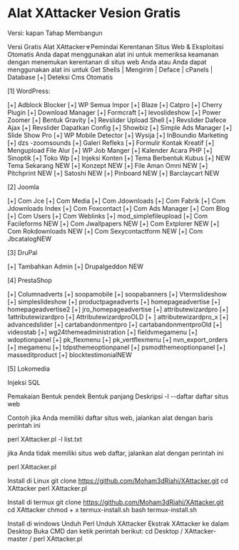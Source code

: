 # Alat XAttacker Vesion Gratis
Versi: kapan Tahap Membangun

Versi Gratis Alat XAttacker☣Pemindai Kerentanan Situs Web & Eksploitasi Otomatis 
Anda dapat menggunakan alat ini untuk memeriksa keamanan dengan menemukan kerentanan di situs web Anda atau Anda dapat menggunakan alat ini untuk Get Shells | Mengirim | Deface | cPanels | Database
[+] Deteksi Cms Otomatis

[1] WordPress:

[+] Adblock Blocker 
[+] WP Semua Impor 
[+] Blaze 
[+] Catpro 
[+] Cherry Plugin 
[+] Download Manager 
[+] Formcraft 
[+] levoslideshow 
[+] Power Zoomer 
[+] Bentuk Gravity 
[+] Revslider Upload Shell 
[+] Revslider Dafece Ajax 
[+] Revslider Dapatkan Config 
[+] Showbiz 
[+] Simple Ads Manager 
[+] Slide Show Pro 
[+] WP Mobile Detector 
[+] Wysija 
[+] InBoundio Marketing 
[+] dzs -zoomsounds 
[+] Galeri Refleks 
[+] Formulir Kontak Kreatif 
[+] Mengupload File Alur 
[+] WP Job Manger 
[+] Kalender Acara PHP 
[+] Sinoptik
[+] Toko Wp 
[+] Injeksi Konten 
[+] Tema Berbentuk Kubus [+] NEW 
Tema Sekarang NEW 
[+] Konzept NEW 
[+] File Aman Omni NEW 
[+] Pitchprint NEW 
[+] Satoshi NEW 
[+] Pinboard NEW 
[+] Barclaycart NEW

[2] Joomla

[+] Com Jce 
[+] Com Media 
[+] Com Jdownloads 
[+] Com Fabrik 
[+] Com Jdownloads Index 
[+] Com Foxcontact 
[+] Com Ads Manager 
[+] Com Blog 
[+] Com Users 
[+] Com Weblinks 
[+] mod_simplefileupload 
[+] Com Facileforms NEW 
[+] Com Jwallpapers NEW 
[+] Com Extplorer NEW 
[+] Com Rokdownloads NEW 
[+] Com Sexycontactform NEW 
[+] Com JbcatalogNEW

[3] DruPal

[+] Tambahkan Admin 
[+] Drupalgeddon NEW

[4] PrestaShop

[+] Columnadverts 
[+] soopamobile 
[+] soopabanners 
[+] Vtermslideshow 
[+] simpleslideshow 
[+] productpageadverts 
[+] homepageadvertise 
[+] homepageadvertise2 
[+] jro_homepageadvertise 
[+] attributewizardpro 
[+] 1attributewizardpro 
[+] AttributewizardproOLD 
[+ ] attributewizardpro_x 
[+] advancedslider 
[+] cartabandonmentpro 
[+] cartabandonmentproOld 
[+] videostab 
[+] wg24themeadministration 
[+] fieldvmegamenu 
[+] wdoptionpanel 
[+] pk_flexmenu 
[+] pk_vertflexmenu 
[+] nvn_export_orders 
[+] megamenu 
[+] tdpsthemeoptionpanel
[+] psmodthemeoptionpanel 
[+] masseditproduct 
[+] blocktestimonialNEW

[5] Lokomedia

Injeksi SQL

Pemakaian
Bentuk pendek	Bentuk panjang	Deskripsi
-l	--daftar	daftar situs web

Contoh
jika Anda memiliki daftar situs web, jalankan alat dengan baris perintah ini

perl XAttacker.pl -l list.txt

jika Anda tidak memiliki situs web daftar, jalankan alat dengan perintah ini

perl XAttacker.pl

Install di Linux
git clone https://github.com/Moham3dRiahi/XAttacker.git
 cd XAttacker
perl XAttacker.pl

Install di termux
git clone https://github.com/Moham3dRiahi/XAttacker.git
 cd XAttacker
chmod + x termux-install.sh
bash termux-install.sh

Install di windows
Unduh Perl
Unduh XAttacker
Ekstrak XAttacker ke dalam Desktop
Buka CMD dan ketik perintah berikut:
 cd Desktop / XAttacker-master /
perl XAttacker.pl
